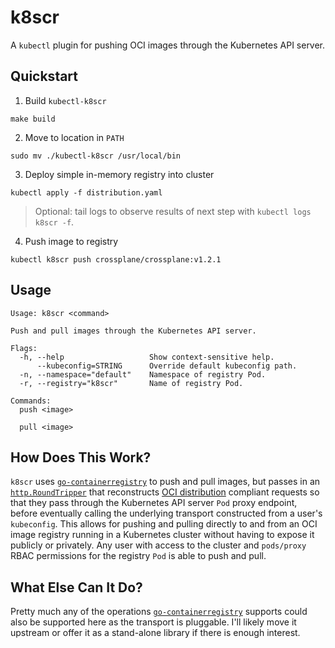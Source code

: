 # k8scr

A `kubectl` plugin for pushing OCI images through the Kubernetes API server.

## Quickstart

1. Build `kubectl-k8scr`

```
make build
```

2. Move to location in `PATH`

```
sudo mv ./kubectl-k8scr /usr/local/bin
```

3. Deploy simple in-memory registry into cluster

```
kubectl apply -f distribution.yaml
```

> Optional: tail logs to observe results of next step with `kubectl logs k8scr -f`.

4. Push image to registry

```
kubectl k8scr push crossplane/crossplane:v1.2.1
```

## Usage

```
Usage: k8scr <command>

Push and pull images through the Kubernetes API server.

Flags:
  -h, --help                   Show context-sensitive help.
      --kubeconfig=STRING      Override default kubeconfig path.
  -n, --namespace="default"    Namespace of registry Pod.
  -r, --registry="k8scr"       Name of registry Pod.

Commands:
  push <image>

  pull <image>
```

## How Does This Work?

`k8scr` uses
[`go-containerregistry`](https://github.com/google/go-containerregistry) to push
and pull images, but passes in an
[`http.RoundTripper`](https://golang.org/pkg/net/http/#RoundTripper) that
reconstructs [OCI
distribution](https://github.com/opencontainers/distribution-spec/blob/main/spec.md)
compliant requests so that they pass through the Kubernetes API server `Pod`
proxy endpoint, before eventually calling the underlying transport constructed
from a user's `kubeconfig`. This allows for pushing and pulling directly to and
from an OCI image registry running in a Kubernetes cluster without having to
expose it publicly or privately. Any user with access to the cluster and
`pods/proxy` RBAC permissions for the registry `Pod` is able to push and pull.

## What Else Can It Do?

Pretty much any of the operations
[`go-containerregistry`](https://github.com/google/go-containerregistry)
supports could also be supported here as the transport is pluggable. I'll likely
move it upstream or offer it as a stand-alone library if there is enough
interest.
